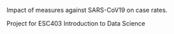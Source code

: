 Impact of measures against SARS-CoV19 on case rates.

Project for ESC403 Introduction to Data Science
